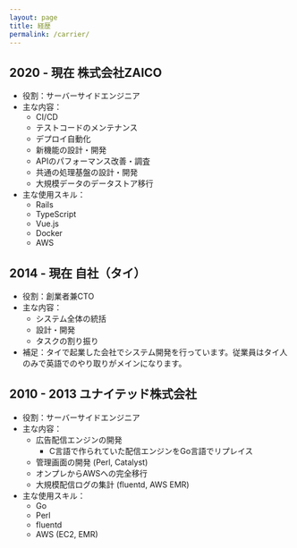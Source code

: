 ```yaml
---
layout: page
title: 経歴
permalink: /carrier/
---
```


## 2020 - 現在 株式会社ZAICO

- 役割：サーバーサイドエンジニア
- 主な内容：
    - CI/CD
    - テストコードのメンテナンス
    - デプロイ自動化
    - 新機能の設計・開発
    - APIのパフォーマンス改善・調査
    - 共通の処理基盤の設計・開発
    - 大規模データのデータストア移行
- 主な使用スキル：
    - Rails
    - TypeScript
    - Vue.js
    - Docker
    - AWS

## 2014 - 現在 自社（タイ）

- 役割：創業者兼CTO
- 主な内容：
    - システム全体の統括
    - 設計・開発
    - タスクの割り振り
- 補足：タイで起業した会社でシステム開発を行っています。従業員はタイ人のみで英語でのやり取りがメインになります。

## 2010 - 2013 ユナイテッド株式会社

- 役割：サーバーサイドエンジニア
- 主な内容：
    - 広告配信エンジンの開発
        - C言語で作られていた配信エンジンをGo言語でリプレイス
    - 管理画面の開発 (Perl, Catalyst)
    - オンプレからAWSへの完全移行
    - 大規模配信ログの集計 (fluentd, AWS EMR)
- 主な使用スキル：
    - Go
    - Perl
    - fluentd
    - AWS (EC2, EMR)
